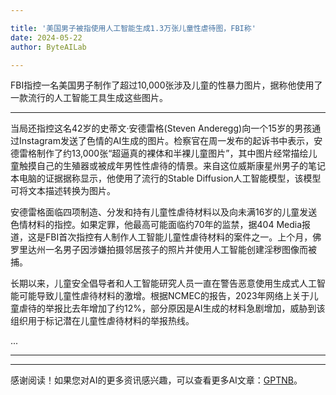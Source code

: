 ```yaml
---

title: '美国男子被指使用人工智能生成1.3万张儿童性虐待图，FBI称'
date: 2024-05-22
author: ByteAILab

---
```


FBI指控一名美国男子制作了超过10,000张涉及儿童的性暴力图片，据称他使用了一款流行的人工智能工具生成这些图片。

---
当局还指控这名42岁的史蒂文·安德雷格(Steven Anderegg)向一个15岁的男孩通过Instagram发送了色情的AI生成的图片。检察官在周一发布的起诉书中表示，安德雷格制作了约13,000张“超逼真的裸体和半裸儿童图片”，其中图片经常描绘儿童触摸自己的生殖器或被成年男性性虐待的情景。来自这位威斯康星州男子的笔记本电脑的证据据称显示，他使用了流行的Stable Diffusion人工智能模型，该模型可将文本描述转换为图片。

安德雷格面临四项制造、分发和持有儿童性虐待材料以及向未满16岁的儿童发送色情材料的指控。如果定罪，他最高可能面临约70年的监禁，据404 Media报道，这是FBI首次指控有人制作人工智能儿童性虐待材料的案件之一。上个月，佛罗里达州一名男子因涉嫌拍摄邻居孩子的照片并使用人工智能创建淫秽图像而被捕。

长期以来，儿童安全倡导者和人工智能研究人员一直在警告恶意使用生成式人工智能可能导致儿童性虐待材料的激增。根据NCMEC的报告，2023年网络上关于儿童虐待的举报比去年增加了约12%，部分原因是AI生成的材料急剧增加，威胁到该组织用于标记潜在儿童性虐待材料的举报热线。

...

---
---
感谢阅读！如果您对AI的更多资讯感兴趣，可以查看更多AI文章：[GPTNB](https://gptnb.com)。